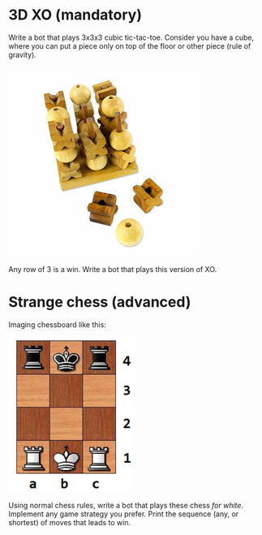 # 3D XO (mandatory) #
Write a bot that plays 3x3x3 cubic tic-tac-toe.
Consider you have a cube, where you can put a piece only on top of the floor or other piece (rule of gravity).

![XO](./xo.jpg)

Any row of 3 is a win.
Write a bot that plays this version of XO.

# Strange chess (advanced) #
Imaging chessboard like this:

![chess](./chess.png)

Using normal chess rules, write a bot that plays these chess *for white*.
Implement any game strategy you prefer.
Print the sequence (any, or shortest) of moves that leads to win.
